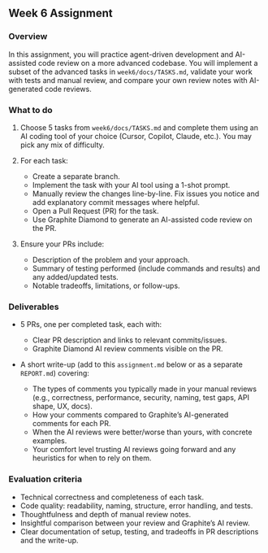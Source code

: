 ## Week 6 Assignment

### Overview
In this assignment, you will practice agent-driven development and AI-assisted code review on a more advanced codebase. You will implement a subset of the advanced tasks in `week6/docs/TASKS.md`, validate your work with tests and manual review, and compare your own review notes with AI-generated code reviews.

### What to do
1) Choose 5 tasks from `week6/docs/TASKS.md` and complete them using an AI coding tool of your choice (Cursor, Copilot, Claude, etc.). You may pick any mix of difficulty.
2) For each task:
   - Create a separate branch.
   - Implement the task with your AI tool using a 1-shot prompt. 
   - Manually review the changes line-by-line. Fix issues you notice and add explanatory commit messages where helpful.
   - Open a Pull Request (PR) for the task.
   - Use Graphite Diamond to generate an AI-assisted code review on the PR.

3) Ensure your PRs include:
   - Description of the problem and your approach.
   - Summary of testing performed (include commands and results) and any added/updated tests.
   - Notable tradeoffs, limitations, or follow-ups.

### Deliverables
- 5 PRs, one per completed task, each with:
  - Clear PR description and links to relevant commits/issues.
  - Graphite Diamond AI review comments visible on the PR.

- A short write-up (add to this `assignment.md` below or as a separate `REPORT.md`) covering:
  - The types of comments you typically made in your manual reviews (e.g., correctness, performance, security, naming, test gaps, API shape, UX, docs).
  - How your comments compared to Graphite’s AI-generated comments for each PR.
  - When the AI reviews were better/worse than yours, with concrete examples.
  - Your comfort level trusting AI reviews going forward and any heuristics for when to rely on them.

### Evaluation criteria
- Technical correctness and completeness of each task.
- Code quality: readability, naming, structure, error handling, and tests.
- Thoughtfulness and depth of manual review notes.
- Insightful comparison between your review and Graphite’s AI review.
- Clear documentation of setup, testing, and tradeoffs in PR descriptions and the write-up.

